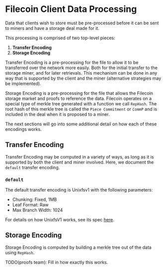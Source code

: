 # Filecoin Client Data Processing

Data that clients wish to store must be pre-processed before it can be sent to miners and have a storage deal made for it.

This processing is comprised of two top-level pieces:

1. **Transfer Encoding**
2. **Storage Encoding**

Transfer Encoding is a pre-processing for the file to allow it to be transferred over the network more easily. Both for the initial transfer to the storage miner, and for later retrievals. This mechanism can be done in any way that is supported by the client and the miner (alternative strategies may be implemented).

Storage Encoding is a pre-processing for the file that allows the Filecoin storage market and proofs to reference the data. Filecoin operates on a special type of merkle tree generated with a function we call `RepHash`. The root hash of this merkle tree is called the `Piece Commitment` or `CommP` and is included in the deal when it is proposed to a miner.

The next sections will go into some additional detail on how each of these encodings works.

## Transfer Encoding

Transfer Encoding may be computed in a variety of ways, as long as it is supported by both the client and miner involved. Here, we document the `default` transfer encoding.

### `default`

The default transfer encoding is Unixfsv1 with the following parameters:

- Chunking: Fixed, 1MB
- Leaf Format: Raw
- Max Branch Width: 1024

For details on how UnixfsV1 works, see its spec [here](https://github.com/ipfs/specs/tree/master/unixfs).

## Storage Encoding

Storage Encoding is computed by building a merkle tree out of the data using `RepHash`.

TODO(proofs team): Fill in how exactly this works.